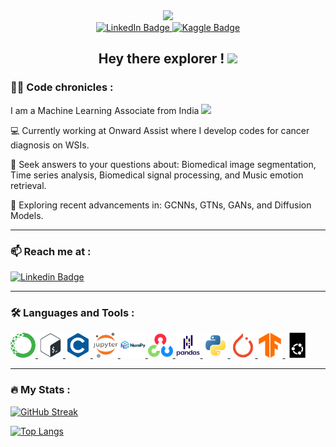 <div id="header" align="center">
  <img src="https://media.giphy.com/media/M9gbBd9nbDrOTu1Mqx/giphy.gif" width="100"/>
</div>

<div id="badges" align="center">
  <a href="https://www.linkedin.com/in/aditi-mutha10/">
    <img src="https://img.shields.io/badge/LinkedIn-blue?style=for-the-badge&logo=linkedin&logoColor=white" alt="LinkedIn Badge"/>
  </a>

  <a href="https://www.kaggle.com/aditimutha10">
    <img src="https://img.shields.io/badge/Kaggle-Novice-white" alt="Kaggle Badge" width="130"/>
  </a>
  
</div>




<h2  align="center">
  Hey there explorer !
  <img src="https://media.giphy.com/media/hvRJCLFzcasrR4ia7z/giphy.gif" width="30px"/>
</h2>

### :woman_technologist: Code chronicles :

I am a Machine Learning Associate from India <img src="https://media.giphy.com/media/WUlplcMpOCEmTGBtBW/giphy.gif" width="30">

💻 Currently working at Onward Assist where I develop codes for cancer diagnosis on WSIs.

💬 Seek answers to your questions about: Biomedical image segmentation, Time series analysis, Biomedical signal processing, and Music emotion retrieval.

:seedling: Exploring recent advancements in: GCNNs, GTNs, GANs, and Diffusion Models.



---

### 📫 Reach me at :   
[![Linkedin Badge](https://img.shields.io/badge/-Aditi-blue?style=flat&logo=Linkedin&logoColor=white)](https://www.linkedin.com/in/aditi-mutha10/)

---

### :hammer_and_wrench: Languages and Tools :

<div>
  <a href="https://anaconda.org/">
    <img src="https://github.com/devicons/devicon/blob/master/icons/anaconda/anaconda-original.svg" title="Anaconda" alt="Anaconda" width="40" height="40"/>
  </a>
  <a href="https://anaconda.org/">
    <img src="https://github.com/devicons/devicon/blob/master/icons/bash/bash-plain.svg" title="Bash" alt="Bash" width="40" height="40"/>
  </a>
  <a href="https://anaconda.org/">
    <img src="https://github.com/devicons/devicon/blob/master/icons/c/c-plain.svg" title="C" alt="C" width="40" height="40"/>
  </a>
  <a href="https://anaconda.org/">
    <img src="https://github.com/devicons/devicon/blob/master/icons/jupyter/jupyter-original-wordmark.svg" title="Jupyter Lab" alt="Jupyter Lab" width="40" height="40"/>
  </a>
  <a href="https://anaconda.org/">
    <img src="https://github.com/devicons/devicon/blob/master/icons/numpy/numpy-original-wordmark.svg" title="Numpy" alt="Numpy" width="40" height="40"/>
  </a>
  <a href="https://anaconda.org/">
    <img src="https://github.com/devicons/devicon/blob/master/icons/opencv/opencv-original.svg" title="OpenCV" alt="OpenCV" width="40" height="40"/>
  </a>
  <a href="https://anaconda.org/">
    <img src="https://github.com/devicons/devicon/blob/master/icons/pandas/pandas-original-wordmark.svg" title="Pandas" alt="Pandas" width="40" height="40"/>
  </a>
  <a href="https://anaconda.org/">
    <img src="https://github.com/devicons/devicon/blob/master/icons/python/python-original.svg" title="Python" alt="Python" width="40" height="40"/>
  </a>
  <a href="https://anaconda.org/">
    <img src="https://github.com/devicons/devicon/blob/master/icons/pytorch/pytorch-original.svg" title="PyTorch" alt="PyTorch" width="40" height="40"/>
  </a>
  <a href="https://anaconda.org/">
    <img src="https://github.com/devicons/devicon/blob/master/icons/tensorflow/tensorflow-original.svg" title="Tensorflow" alt="Tensorflow" width="40" height="40"/>
  </a>
  <a href="https://anaconda.org/">
    <img src="https://github.com/devicons/devicon/blob/master/icons/ubuntu/ubuntu-plain.svg" title="Ubuntu" alt="Ubuntu" width="40" height="40"/>
  </a>
</div>

---

### :fire: My Stats :

[![GitHub Streak](http://github-readme-streak-stats.herokuapp.com?user=aditi-mutha&theme=dark&background=000000)](https://git.io/streak-stats)

[![Top Langs](https://github-readme-stats.vercel.app/api/top-langs/?username=aditi-mutha&layout=compact&theme=vision-friendly-dark)](https://github.com/anuraghazra/github-readme-stats)
